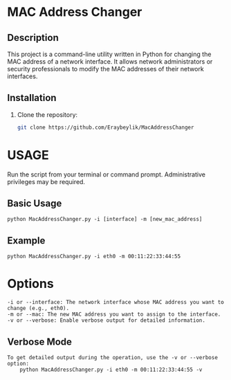 # MAC Address Changer

## Description
This project is a command-line utility written in Python for changing the MAC address of a network interface. It allows network administrators or security professionals to modify the MAC addresses of their network interfaces.

## Installation
1. Clone the repository:
   ```bash
   git clone https://github.com/Eraybeylik/MacAddressChanger

# USAGE
Run the script from your terminal or command prompt. Administrative privileges may be required.

## Basic Usage
    python MacAddressChanger.py -i [interface] -m [new_mac_address]
## Example 
    python MacAddressChanger.py -i eth0 -m 00:11:22:33:44:55

# Options
    -i or --interface: The network interface whose MAC address you want to change (e.g., eth0).
    -m or --mac: The new MAC address you want to assign to the interface.
    -v or --verbose: Enable verbose output for detailed information.

## Verbose Mode
    To get detailed output during the operation, use the -v or --verbose option:
        python MacAddressChanger.py -i eth0 -m 00:11:22:33:44:55 -v
